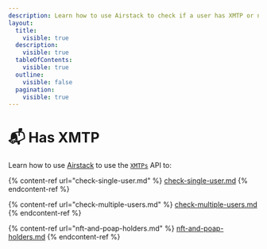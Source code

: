 ```yaml
---
description: Learn how to use Airstack to check if a user has XMTP or not.
layout:
  title:
    visible: true
  description:
    visible: true
  tableOfContents:
    visible: true
  outline:
    visible: false
  pagination:
    visible: true
---
```


# 📬 Has XMTP

Learn how to use [Airstack](https://airstack.xyz) to use the [`XMTPs`](../../api-references/api-reference/xmtps-api/) API to:

{% content-ref url="check-single-user.md" %}
[check-single-user.md](check-single-user.md)
{% endcontent-ref %}

{% content-ref url="check-multiple-users.md" %}
[check-multiple-users.md](check-multiple-users.md)
{% endcontent-ref %}

{% content-ref url="nft-and-poap-holders.md" %}
[nft-and-poap-holders.md](nft-and-poap-holders.md)
{% endcontent-ref %}
